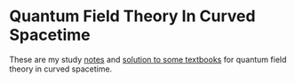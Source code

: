 # Quantum Field Theory In Curved Spacetime
 These are my study [notes](/Notes) and [solution to some textbooks](/Solutions) for quantum field theory in curved spacetime.

